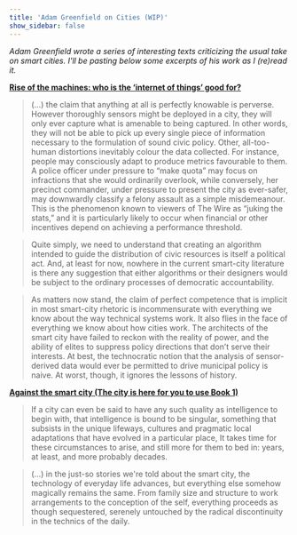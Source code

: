 ```yaml
---
title: 'Adam Greenfield on Cities (WIP)'
show_sidebar: false
---
```


*Adam Greenfield wrote a series of interesting texts criticizing the usual take on smart cities. I'll be pasting below some excerpts of his work as I (re)read it.*

**[Rise of the machines: who is the ‘internet of things’ good for? ](https://www.theguardian.com/technology/2017/jun/06/internet-of-things-smart-home-smart-city)**

> (...) the claim that anything at all is perfectly knowable is perverse. However thoroughly sensors might be deployed in a city, they will only ever capture what is amenable to being captured. In other words, they will not be able to pick up every single piece of information necessary to the formulation of sound civic policy.
> Other, all-too-human distortions inevitably colour the data collected. For instance, people may consciously adapt to produce metrics favourable to them. A police officer under pressure to “make quota” may focus on infractions that she would ordinarily overlook, while conversely, her precinct commander, under pressure to present the city as ever-safer, may downwardly classify a felony assault as a simple misdemeanour. This is the phenomenon known to viewers of The Wire as “juking the stats,” and it is particularly likely to occur when financial or other incentives depend on achieving a performance threshold.

> Quite simply, we need to understand that creating an algorithm intended to guide the distribution of civic resources is itself a political act. And, at least for now, nowhere in the current smart-city literature is there any suggestion that either algorithms or their designers would be subject to the ordinary processes of democratic accountability.

> As matters now stand, the claim of perfect competence that is implicit in most smart-city rhetoric is incommensurate with everything we know about the way technical systems work. It also flies in the face of everything we know about how cities work. The architects of the smart city have failed to reckon with the reality of power, and the ability of elites to suppress policy directions that don’t serve their interests. At best, the technocratic notion that the analysis of sensor-derived data would ever be permitted to drive municipal policy is naive. At worst, though, it ignores the lessons of history.

**[Against the smart city (The city is here for you to use Book 1)](https://www.amazon.co.uk/Against-smart-city-The-here-ebook/dp/B00FHQ5DBS)**

> If a city can even be said to have any such quality as intelligence to begin with, that intelligence is bound to be singular, something that subsists in the unique lifeways, cultures and pragmatic local adaptations that have evolved in a particular place, It takes time for these circumstances to arise, and still more for them to bed in: years, at least, and more probably decades.

> (...) in the just-so stories we're told about the smart city, the technology of everyday life advances, but everything else somehow magically remains the same. From family size and structure to work arrangements to the conception of the self, everything proceeds as though sequestered, serenely untouched by the radical discontinuity in the technics of the daily.


